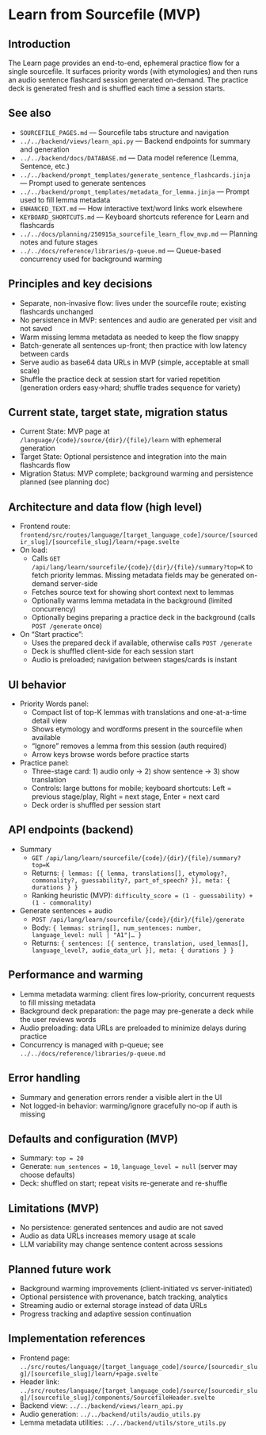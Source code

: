 # Learn from Sourcefile (MVP)

## Introduction

The Learn page provides an end-to-end, ephemeral practice flow for a single sourcefile. It surfaces priority words (with etymologies) and then runs an audio sentence flashcard session generated on-demand. The practice deck is generated fresh and is shuffled each time a session starts.

## See also

- `SOURCEFILE_PAGES.md` — Sourcefile tabs structure and navigation
- `../../backend/views/learn_api.py` — Backend endpoints for summary and generation
- `../../backend/docs/DATABASE.md` — Data model reference (Lemma, Sentence, etc.)
- `../../backend/prompt_templates/generate_sentence_flashcards.jinja` — Prompt used to generate sentences
- `../../backend/prompt_templates/metadata_for_lemma.jinja` — Prompt used to fill lemma metadata
- `ENHANCED_TEXT.md` — How interactive text/word links work elsewhere
- `KEYBOARD_SHORTCUTS.md` — Keyboard shortcuts reference for Learn and flashcards
- `../../docs/planning/250915a_sourcefile_learn_flow_mvp.md` — Planning notes and future stages
 - `../../docs/reference/libraries/p-queue.md` — Queue-based concurrency used for background warming

## Principles and key decisions

- Separate, non-invasive flow: lives under the sourcefile route; existing flashcards unchanged
- No persistence in MVP: sentences and audio are generated per visit and not saved
- Warm missing lemma metadata as needed to keep the flow snappy
- Batch-generate all sentences up-front; then practice with low latency between cards
- Serve audio as base64 data URLs in MVP (simple, acceptable at small scale)
- Shuffle the practice deck at session start for varied repetition (generation orders easy→hard; shuffle trades sequence for variety)

## Current state, target state, migration status

- Current State: MVP page at `/language/{code}/source/{dir}/{file}/learn` with ephemeral generation
- Target State: Optional persistence and integration into the main flashcards flow
- Migration Status: MVP complete; background warming and persistence planned (see planning doc)

## Architecture and data flow (high level)

- Frontend route: `frontend/src/routes/language/[target_language_code]/source/[sourcedir_slug]/[sourcefile_slug]/learn/+page.svelte`
- On load:
  - Calls `GET /api/lang/learn/sourcefile/{code}/{dir}/{file}/summary?top=K` to fetch priority lemmas. Missing metadata fields may be generated on-demand server-side
  - Fetches source text for showing short context next to lemmas
  - Optionally warms lemma metadata in the background (limited concurrency)
  - Optionally begins preparing a practice deck in the background (calls `POST /generate` once)
- On “Start practice”:
  - Uses the prepared deck if available, otherwise calls `POST /generate`
  - Deck is shuffled client-side for each session start
  - Audio is preloaded; navigation between stages/cards is instant

## UI behavior

- Priority Words panel:
  - Compact list of top-K lemmas with translations and one-at-a-time detail view
  - Shows etymology and wordforms present in the sourcefile when available
  - “Ignore” removes a lemma from this session (auth required)
  - Arrow keys browse words before practice starts
- Practice panel:
  - Three-stage card: 1) audio only → 2) show sentence → 3) show translation
  - Controls: large buttons for mobile; keyboard shortcuts: Left = previous stage/play, Right = next stage, Enter = next card
  - Deck order is shuffled per session start

## API endpoints (backend)

- Summary
  - `GET /api/lang/learn/sourcefile/{code}/{dir}/{file}/summary?top=K`
  - Returns: `{ lemmas: [{ lemma, translations[], etymology?, commonality?, guessability?, part_of_speech? }], meta: { durations } }`
  - Ranking heuristic (MVP): `difficulty_score = (1 - guessability) + (1 - commonality)`
- Generate sentences + audio
  - `POST /api/lang/learn/sourcefile/{code}/{dir}/{file}/generate`
  - Body: `{ lemmas: string[], num_sentences: number, language_level: null | "A1"|… }`
  - Returns: `{ sentences: [{ sentence, translation, used_lemmas[], language_level?, audio_data_url }], meta: { durations } }`

## Performance and warming

- Lemma metadata warming: client fires low-priority, concurrent requests to fill missing metadata
- Background deck preparation: the page may pre-generate a deck while the user reviews words
- Audio preloading: data URLs are preloaded to minimize delays during practice
 - Concurrency is managed with p-queue; see `../../docs/reference/libraries/p-queue.md`

## Error handling

- Summary and generation errors render a visible alert in the UI
- Not logged-in behavior: warming/ignore gracefully no-op if auth is missing

## Defaults and configuration (MVP)

- Summary: `top = 20`
- Generate: `num_sentences = 10`, `language_level = null` (server may choose defaults)
- Deck: shuffled on start; repeat visits re-generate and re-shuffle

## Limitations (MVP)

- No persistence: generated sentences and audio are not saved
- Audio as data URLs increases memory usage at scale
- LLM variability may change sentence content across sessions

## Planned future work

- Background warming improvements (client-initiated vs server-initiated)
- Optional persistence with provenance, batch tracking, analytics
- Streaming audio or external storage instead of data URLs
- Progress tracking and adaptive session continuation

## Implementation references

- Frontend page: `../src/routes/language/[target_language_code]/source/[sourcedir_slug]/[sourcefile_slug]/learn/+page.svelte`
- Header link: `../src/routes/language/[target_language_code]/source/[sourcedir_slug]/[sourcefile_slug]/components/SourcefileHeader.svelte`
- Backend view: `../../backend/views/learn_api.py`
- Audio generation: `../../backend/utils/audio_utils.py`
- Lemma metadata utilities: `../../backend/utils/store_utils.py`
